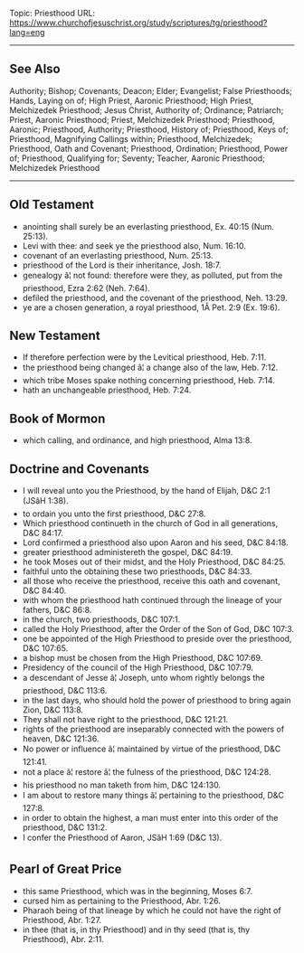 Topic: Priesthood
URL: https://www.churchofjesuschrist.org/study/scriptures/tg/priesthood?lang=eng

---

## See Also

Authority; Bishop; Covenants; Deacon; Elder; Evangelist; False Priesthoods; Hands, Laying on of; High Priest, Aaronic Priesthood; High Priest, Melchizedek Priesthood; Jesus Christ, Authority of; Ordinance; Patriarch; Priest, Aaronic Priesthood; Priest, Melchizedek Priesthood; Priesthood, Aaronic; Priesthood, Authority; Priesthood, History of; Priesthood, Keys of; Priesthood, Magnifying Callings within; Priesthood, Melchizedek; Priesthood, Oath and Covenant; Priesthood, Ordination; Priesthood, Power of; Priesthood, Qualifying for; Seventy; Teacher, Aaronic Priesthood; Melchizedek Priesthood

---

## Old Testament

- anointing shall surely be an everlasting priesthood, Ex. 40:15 (Num. 25:13).
- Levi with thee: and seek ye the priesthood also, Num. 16:10.
- covenant of an everlasting priesthood, Num. 25:13.
- priesthood of the Lord is their inheritance, Josh. 18:7.
- genealogy â¦ not found: therefore were they, as polluted, put from the priesthood, Ezra 2:62 (Neh. 7:64).
- defiled the priesthood, and the covenant of the priesthood, Neh. 13:29.
- ye are a chosen generation, a royal priesthood, 1Â Pet. 2:9 (Ex. 19:6).

## New Testament

- If therefore perfection were by the Levitical priesthood, Heb. 7:11.
- the priesthood being changed â¦ a change also of the law, Heb. 7:12.
- which tribe Moses spake nothing concerning priesthood, Heb. 7:14.
- hath an unchangeable priesthood, Heb. 7:24.

## Book of Mormon

- which calling, and ordinance, and high priesthood, Alma 13:8.

## Doctrine and Covenants

- I will reveal unto you the Priesthood, by the hand of Elijah, D&C 2:1 (JSâH 1:38).
- to ordain you unto the first priesthood, D&C 27:8.
- Which priesthood continueth in the church of God in all generations, D&C 84:17.
- Lord confirmed a priesthood also upon Aaron and his seed, D&C 84:18.
- greater priesthood administereth the gospel, D&C 84:19.
- he took Moses out of their midst, and the Holy Priesthood, D&C 84:25.
- faithful unto the obtaining these two priesthoods, D&C 84:33.
- all those who receive the priesthood, receive this oath and covenant, D&C 84:40.
- with whom the priesthood hath continued through the lineage of your fathers, D&C 86:8.
- in the church, two priesthoods, D&C 107:1.
- called the Holy Priesthood, after the Order of the Son of God, D&C 107:3.
- one be appointed of the High Priesthood to preside over the priesthood, D&C 107:65.
- a bishop must be chosen from the High Priesthood, D&C 107:69.
- Presidency of the council of the High Priesthood, D&C 107:79.
- a descendant of Jesse â¦ Joseph, unto whom rightly belongs the priesthood, D&C 113:6.
- in the last days, who should hold the power of priesthood to bring again Zion, D&C 113:8.
- They shall not have right to the priesthood, D&C 121:21.
- rights of the priesthood are inseparably connected with the powers of heaven, D&C 121:36.
- No power or influence â¦ maintained by virtue of the priesthood, D&C 121:41.
- not a place â¦ restore â¦ the fulness of the priesthood, D&C 124:28.
- his priesthood no man taketh from him, D&C 124:130.
- I am about to restore many things â¦ pertaining to the priesthood, D&C 127:8.
- in order to obtain the highest, a man must enter into this order of the priesthood, D&C 131:2.
- I confer the Priesthood of Aaron, JSâH 1:69 (D&C 13).

## Pearl of Great Price

- this same Priesthood, which was in the beginning, Moses 6:7.
- cursed him as pertaining to the Priesthood, Abr. 1:26.
- Pharaoh being of that lineage by which he could not have the right of Priesthood, Abr. 1:27.
- in thee (that is, in thy Priesthood) and in thy seed (that is, thy Priesthood), Abr. 2:11.

